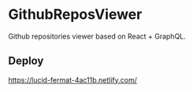 # GithubReposViewer
Github repositories viewer based on React + GraphQL.

## Deploy
https://lucid-fermat-4ac11b.netlify.com/
